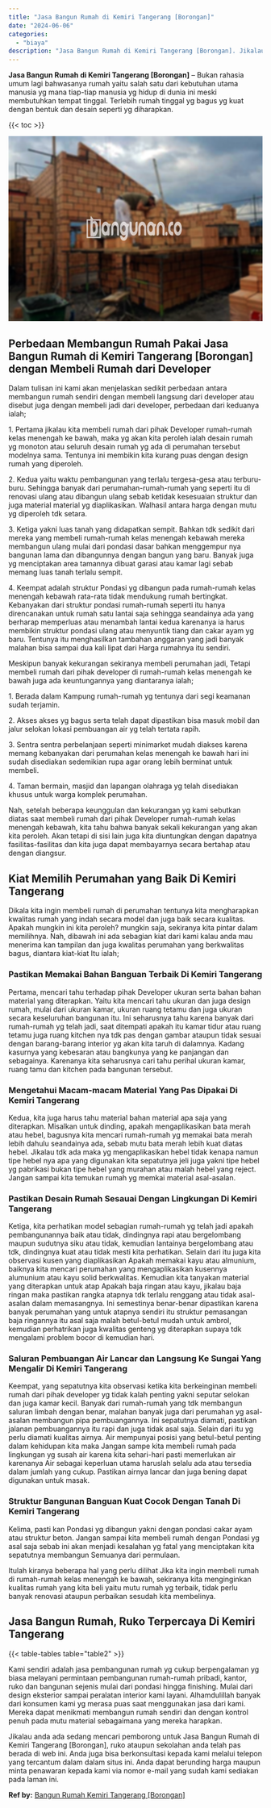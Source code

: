 ```yaml
---
title: "Jasa Bangun Rumah di Kemiri Tangerang [Borongan]"
date: "2024-06-06"
categories: 
  - "biaya"
description: "Jasa Bangun Rumah di Kemiri Tangerang [Borongan]. Jikalau anda ada sedang mencari pemborong untuk Jasa Bangun Rumah di Kemiri Tangerang [Borongan], ruko at..."
---
```


**Jasa Bangun Rumah di Kemiri Tangerang \[Borongan\]** – Bukan rahasia umum lagi bahwasanya rumah yaitu salah satu dari kebutuhan utama manusia yg mana tiap-tiap manusia yg hidup di dunia ini meski membutuhkan tempat tinggal. Terlebih rumah tinggal yg bagus yg kuat dengan bentuk dan desain seperti yg diharapkan.

{{< toc >}}

![Jasa Bangun Rumah di Kemiri Tangerang [Borongan]](/images/borong-bangunan-27.png)

## Perbedaan Membangun Rumah Pakai Jasa Bangun Rumah di Kemiri Tangerang \[Borongan\] dengan Membeli Rumah dari Developer

Dalam tulisan ini kami akan menjelaskan sedikit perbedaan antara membangun rumah sendiri dengan membeli langsung dari developer atau disebut juga dengan membeli jadi dari developer, perbedaan dari keduanya ialah;

1\. Pertama jikalau kita membeli rumah dari pihak Developer rumah-rumah kelas menengah ke bawah, maka yg akan kita peroleh ialah desain rumah yg monoton atau seluruh desain rumah yg ada di perumahan tersebut modelnya sama. Tentunya ini membikin kita kurang puas dengan design rumah yang diperoleh.

2\. Kedua yaitu waktu pembangunan yang terlalu tergesa-gesa atau terburu-buru. Sehingga banyak dari perumahan-rumah-rumah yang seperti itu di renovasi ulang atau dibangun ulang sebab ketidak kesesuaian struktur dan juga material material yg diaplikasikan. Walhasil antara harga dengan mutu yg diperoleh tdk setara.

3\. Ketiga yakni luas tanah yang didapatkan sempit. Bahkan tdk sedikit dari mereka yang membeli rumah-rumah kelas menengah kebawah mereka membangun ulang mulai dari pondasi dasar bahkan menggempur nya bangunan lama dan dibangunnya dengan bangun yang baru. Banyak juga yg menciptakan area tamannya dibuat garasi atau kamar lagi sebab memang luas tanah terlalu sempit.

4\. Keempat adalah struktur Pondasi yg dibangun pada rumah-rumah kelas menengah kebawah rata-rata tidak mendukung rumah bertingkat. Kebanyakan dari struktur pondasi rumah-rumah seperti itu hanya direncanakan untuk rumah satu lantai saja sehingga seandainya ada yang berharap memperluas atau menambah lantai kedua karenanya ia harus membikin struktur pondasi ulang atau menyuntik tiang dan cakar ayam yg baru. Tentunya itu menghasilkan tambahan anggaran yang jadi banyak malahan bisa sampai dua kali lipat dari Harga rumahnya itu sendiri.

Meskipun banyak kekurangan sekiranya membeli perumahan jadi, Tetapi membeli rumah dari pihak developer di rumah-rumah kelas menengah ke bawah juga ada keuntungannya yang diantaranya ialah;

1\. Berada dalam Kampung rumah-rumah yg tentunya dari segi keamanan sudah terjamin.

2\. Akses akses yg bagus serta telah dapat dipastikan bisa masuk mobil dan jalur selokan lokasi pembuangan air yg telah tertata rapih.

3\. Sentra sentra perbelanjaan seperti minimarket mudah diakses karena memang kebanyakan dari perumahan kelas menengah ke bawah hari ini sudah disediakan sedemikian rupa agar orang lebih berminat untuk membeli.

4\. Taman bermain, masjid dan lapangan olahraga yg telah disediakan khusus untuk warga komplek perumahan.

Nah, setelah beberapa keunggulan dan kekurangan yg kami sebutkan diatas saat membeli rumah dari pihak Developer rumah-rumah kelas menengah kebawah, kita tahu bahwa banyak sekali kekurangan yang akan kita peroleh. Akan tetapi di sisi lain juga kita diuntungkan dengan dapatnya fasilitas-fasilitas dan kita juga dapat membayarnya secara bertahap atau dengan diangsur.

## Kiat Memilih Perumahan yang Baik Di Kemiri Tangerang

Dikala kita ingin membeli rumah di perumahan tentunya kita mengharapkan kwalitas rumah yang indah secara model dan juga baik secara kualitas. Apakah mungkin ini kita peroleh? mungkin saja, sekiranya kita pintar dalam memilihnya. Nah, dibawah ini ada sebagian kiat dari kami kalau anda mau menerima kan tampilan dan juga kwalitas perumahan yang berkwalitas bagus, diantara kiat-kiat Itu ialah;

### Pastikan Memakai Bahan Banguan Terbaik Di Kemiri Tangerang

Pertama, mencari tahu terhadap pihak Developer ukuran serta bahan bahan material yang diterapkan. Yaitu kita mencari tahu ukuran dan juga design rumah, mulai dari ukuran kamar, ukuran ruang tetamu dan juga ukuran secara keseluruhan bangunan itu. Ini seharusnya tahu karena banyak dari rumah-rumah yg telah jadi, saat ditempati apakah itu kamar tidur atau ruang tetamu juga ruang kitchen nya tdk pas dengan gambar ataupun tidak sesuai dengan barang-barang interior yg akan kita taruh di dalamnya. Kadang kasurnya yang kebesaran atau bangkunya yang ke panjangan dan sebagainya. Karenanya kita seharusnya cari tahu perihal ukuran kamar, ruang tamu dan kitchen pada bangunan tersebut.

### Mengetahui Macam-macam Material Yang Pas Dipakai Di Kemiri Tangerang

Kedua, kita juga harus tahu material bahan material apa saja yang diterapkan. Misalkan untuk dinding, apakah mengaplikasikan bata merah atau hebel, bagusnya kita mencari rumah-rumah yg memakai bata merah lebih dahulu seandainya ada, sebab mutu bata merah lebih kuat diatas hebel. Jikalau tdk ada maka yg mengaplikasikan hebel tidak kenapa namun tipe hebel nya apa yang digunakan kita sepatutnya jeli juga yakni tipe hebel yg pabrikasi bukan tipe hebel yang murahan atau malah hebel yang reject. Jangan sampai kita temukan rumah yg memkai material asal-asalan.

### Pastikan Desain Rumah Sesauai Dengan Lingkungan Di Kemiri Tangerang

Ketiga, kita perhatikan model sebagian rumah-rumah yg telah jadi apakah pembangunannya baik atau tidak, dindingnya rapi atau bergelombang maupun sudutnya siku atau tidak, kemudian lantainya bergelombang atau tdk, dindingnya kuat atau tidak mesti kita perhatikan. Selain dari itu juga kita observasi kusen yang diaplikasikan Apakah memakai kayu atau almunium, baiknya kita mencari perumahan yang mengaplikasikan kusennya alumunium atau kayu solid berkwalitas. Kemudian kita tanyakan material yang diterapkan untuk atap Apakah baja ringan atau kayu, jikalau baja ringan maka pastikan rangka atapnya tdk terlalu renggang atau tidak asal-asalan dalam memasangnya. Ini semestinya benar-benar dipastikan karena banyak perumahan yang untuk atapnya sendiri itu struktur pemasangan baja ringannya itu asal saja malah betul-betul mudah untuk ambrol, kemudian perhatrikan juga kwalitas genteng yg diterapkan supaya tdk mengalami problem bocor di kemudian hari.

### Saluran Pembuangan Air Lancar dan Langsung Ke Sungai Yang Mengalir Di Kemiri Tangerang

Keempat, yang sepatutnya kita observasi ketika kita berkeinginan membeli rumah dari pihak developer yg tidak kalah penting yakni seputar selokan dan juga kamar kecil. Banyak dari rumah-rumah yang tdk membangun saluran limbah dengan benar, malahan banyak juga dari perumahan yg asal-asalan membangun pipa pembuangannya. Ini sepatutnya diamati, pastikan jalanan pembuangannya itu rapi dan juga tidak asal saja. Selain dari itu yg perlu diamati kualitas airnya. Air mempunyai posisi yang betul-betul penting dalam kehidupan kita maka Jangan sampe kita membeli rumah pada lingkungan yg susah air karena kita sehari-hari pasti memerlukan air karenanya Air sebagai keperluan utama haruslah selalu ada atau tersedia dalam jumlah yang cukup. Pastikan airnya lancar dan juga bening dapat digunakan untuk masak.

### Struktur Bangunan Banguan Kuat Cocok Dengan Tanah Di Kemiri Tangerang

Kelima, pasti kan Pondasi yg dibangun yakni dengan pondasi cakar ayam atau struktur beton. Jangan sampai kita membeli rumah dengan Pondasi yg asal saja sebab ini akan menjadi kesalahan yg fatal yang menciptakan kita sepatutnya membangun Semuanya dari permulaan.

Itulah kiranya beberapa hal yang perlu dilihat Jika kita ingin membeli rumah di rumah-rumah kelas menengah ke bawah, sekiranya kita menginginkan kualitas rumah yang kita beli yaitu mutu rumah yg terbaik, tidak perlu banyak renovasi ataupun perbaikan sesudah kita membelinya.

## Jasa Bangun Rumah, Ruko Terpercaya Di Kemiri Tangerang

{{< table-tables table="table2" >}}

Kami sendiri adalah jasa pembangunan rumah yg cukup berpengalaman yg biasa melayani permintaan pembangunan rumah-rumah pribadi, kantor, ruko dan bangunan sejenis mulai dari pondasi hingga finishing. Mulai dari design eksterior sampai peralatan interior kami layani. Alhamdulillah banyak dari konsumen kami yg merasa puas saat menggunakan jasa dari kami. Mereka dapat menikmati membangun rumah sendiri dan dengan kontrol penuh pada mutu material sebagaimana yang mereka harapkan.

Jikalau anda ada sedang mencari pemborong untuk Jasa Bangun Rumah di Kemiri Tangerang \[Borongan\], ruko ataupun sekolahan anda telah pas berada di web ini. Anda juga bisa berkonsultasi kepada kami melalui telepon yang tercantum dalam dalam situs ini. Anda dapat berunding harga maupun minta penawaran kepada kami via nomor e-mail yang sudah kami sediakan pada laman ini.

**Ref by:** [Bangun Rumah Kemiri Tangerang [Borongan]](https://id.wikipedia.org/wiki/Bangun)
